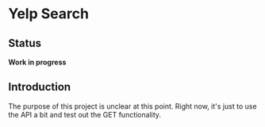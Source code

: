 # Yelp Search
## Status
**Work in progress**

## Introduction
The purpose of this project is unclear at this point. Right now, it's just to use the API a bit and test out the GET functionality.